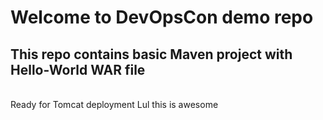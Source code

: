 # Welcome to DevOpsCon demo repo
## This repo contains basic Maven project with Hello-World WAR file 
<BR> Ready for Tomcat deployment 
Lul this is awesome
